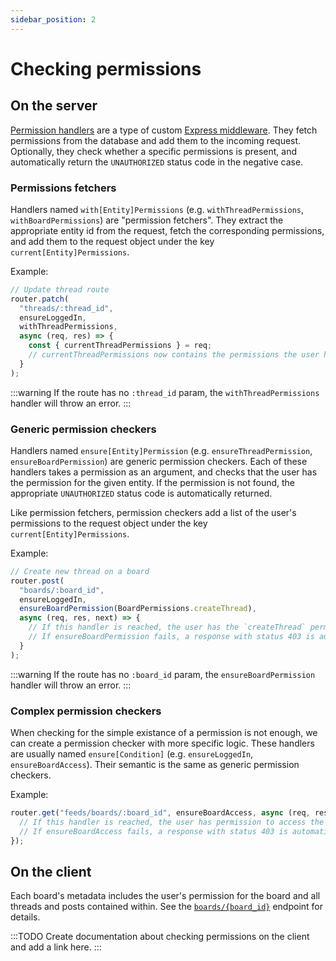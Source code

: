 ```yaml
---
sidebar_position: 2
---
```


# Checking permissions

## On the server

[Permission handlers](https://github.com/essential-randomness/bobaserver/blob/main/handlers/permissions.ts) are a type of custom [Express middleware](https://expressjs.com/en/guide/using-middleware.html). They fetch permissions from the database and add them to the incoming request. Optionally, they check whether a specific permissions is present, and automatically return the `UNAUTHORIZED` status code in the negative case.

### Permissions fetchers

Handlers named `with[Entity]Permissions` (e.g. `withThreadPermissions`, `withBoardPermissions`) are "permission fetchers". They extract the appropriate entity id from the request, fetch the corresponding permissions, and add them to the request object under the key `current[Entity]Permissions`.

Example:

```js
// Update thread route
router.patch(
  "threads/:thread_id",
  ensureLoggedIn,
  withThreadPermissions,
  async (req, res) => {
    const { currentThreadPermissions } = req;
    // currentThreadPermissions now contains the permissions the user has for the thread with id `thread_id`.
  }
);
```

:::warning
If the route has no `:thread_id` param, the `withThreadPermissions` handler will throw an error.
:::

### Generic permission checkers

Handlers named `ensure[Entity]Permission` (e.g. `ensureThreadPermission`, `ensureBoardPermission`) are generic permission checkers. Each of these handlers takes a permission as an argument, and checks that the user has the permission for the given entity. If the permission is not found, the appropriate `UNAUTHORIZED` status code is automatically returned.

Like permission fetchers, permission checkers add a list of the user's permissions to the request object under the key `current[Entity]Permissions`.

Example:

```js
// Create new thread on a board
router.post(
  "boards/:board_id",
  ensureLoggedIn,
  ensureBoardPermission(BoardPermissions.createThread),
  async (req, res, next) => {
    // If this handler is reached, the user has the `createThread` permission for the board with id `board_i`.
    // If ensureBoardPermission fails, a response with status 403 is automatically sent back.
  }
);
```

:::warning
If the route has no `:board_id` param, the `ensureBoardPermission` handler will throw an error.
:::

### Complex permission checkers

When checking for the simple existance of a permission is not enough, we can create a permission checker with more specific logic. These handlers are usually named `ensure[Condition]` (e.g. `ensureLoggedIn`, `ensureBoardAccess`). Their semantic is the same as generic permission checkers.

Example:

```js
router.get("feeds/boards/:board_id", ensureBoardAccess, async (req, res) => {
  // If this handler is reached, the user has permission to access the board with id `board_id`.
  // If ensureBoardAccess fails, a response with status 403 is automatically sent back.
});
```

## On the client

Each board's metadata includes the user's permission for the board and all threads and posts contained within. See the [`boards/{board_id}`](/docs/engineering/rest-api/#operation/getBoardsByUuid) endpoint for details.

:::TODO
Create documentation about checking permissions on the client and add a link here.
:::
